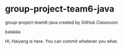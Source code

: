 # group-project-team6-java
group-project-team6-java created by GitHub Classroom


balalala










Hi, Haiyang is here. You can commit whatever you what.
